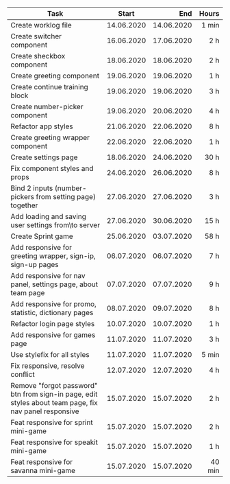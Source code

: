 | Task     | Start            | End  | Hours |
| ------------- |:-------------:| -----:| -----:|
| Create worklog file | 14.06.2020 | 14.06.2020 | 1 min |
| Create switcher component | 16.06.2020 | 17.06.2020 | 2 h |
| Create sheckbox component | 18.06.2020 | 18.06.2020 | 2 h |
| Create greeting component | 19.06.2020 | 19.06.2020 | 1 h |
| Create continue training block | 19.06.2020 | 19.06.2020 | 3 h |
| Create number-picker component | 19.06.2020 | 20.06.2020 | 4 h |
| Refactor app styles | 21.06.2020 | 22.06.2020 | 8 h |
| Create greeting wrapper component | 22.06.2020 | 22.06.2020 | 1 h |
| Create settings page | 18.06.2020 | 24.06.2020 | 30 h |
| Fix component styles and props | 24.06.2020 | 26.06.2020 | 8 h |
| Bind 2 inputs (number-pickers from setting page) together | 27.06.2020 | 27.06.2020 | 3 h |
| Add loading and saving user settings from\to server | 27.06.2020 | 30.06.2020 | 15 h |
| Create Sprint game | 25.06.2020 | 03.07.2020 | 58 h |
| Add responsive for greeting wrapper, sign-ip, sign-up pages | 06.07.2020 | 06.07.2020 | 7 h |
| Add responsive for nav panel, settings page, about team page | 07.07.2020 | 07.07.2020 | 9 h |
| Add responsive for promo, statistic, dictionary pages | 08.07.2020 | 09.07.2020 | 8 h |
| Refactor login page styles | 10.07.2020 | 10.07.2020 | 1 h |
| Add responsive for games page | 11.07.2020 | 11.07.2020 | 3 h |
| Use stylefix for all styles | 11.07.2020 | 11.07.2020 | 5 min |
| Fix responsive, resolve conflict | 12.07.2020 | 12.07.2020 | 4 h |
| Remove "forgot password" btn from sign-in page, edit styles about team page, fix nav panel responsive | 15.07.2020 | 15.07.2020 | 2 h |
| Feat responsive for sprint mini-game | 15.07.2020 | 15.07.2020 | 2 h |
| Feat responsive for speakit mini-game | 15.07.2020 | 15.07.2020 | 1 h |
| Feat responsive for savanna mini-game | 15.07.2020 | 15.07.2020 | 40 min |
